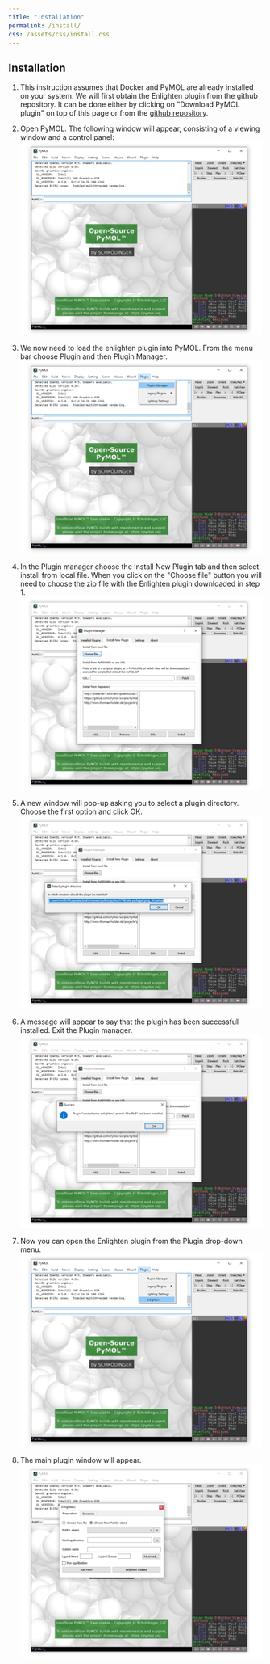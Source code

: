 ```yaml
---
title: "Installation"
permalink: /install/
css: /assets/css/install.css
---
```


## Installation

1. This instruction assumes that Docker and PyMOL are already installed on your
system. We will first obtain the Enlighten plugin from the github repository. It 
can be done either by clicking on "Download PyMOL plugin" on top of this page or 
from the [github repository](https://github.com/vanderkamp/enlighten2-pymol).

2. Open PyMOL. The following window will appear, consisting of a viewing window 
and a control panel:
![](assets/img/install/01.png)

3. We now need to load the enlighten plugin into PyMOL. From the menu bar
choose Plugin and then Plugin Manager.
![](assets/img/install/02.png)

4. In the Plugin manager choose the Install New Plugin tab and then select 
install from local file. When you click on the "Choose file" button you will 
need to choose the zip file with the Enlighten plugin downloaded in step 1.
![](assets/img/install/03.png)

5. A new window will pop-up asking you to select a plugin directory. Choose the 
first option and click OK.
![](assets/img/install/04.png)

6. A message will appear to say that the plugin has been successfull installed. 
Exit the Plugin manager.
![](assets/img/install/05.png)

7. Now you can open the Enlighten plugin from the Plugin drop-down menu.
![](assets/img/install/06.png)

8. The main plugin window will appear.
![](assets/img/install/07.png)